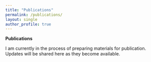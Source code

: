 ```yaml
---
title: "Publications"
permalink: /publications/
layout: single
author_profile: true
---
```



**Publications**

I am currently in the process of preparing materials for publication.  
Updates will be shared here as they become available.

